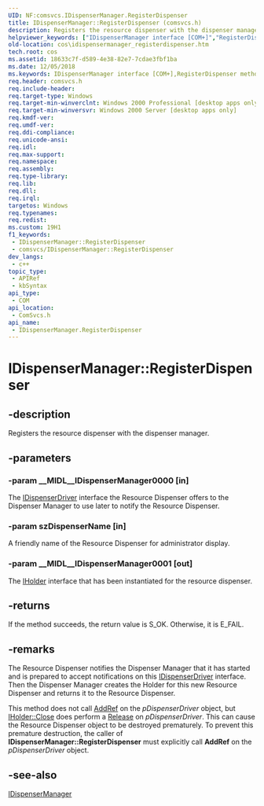 ```yaml
---
UID: NF:comsvcs.IDispenserManager.RegisterDispenser
title: IDispenserManager::RegisterDispenser (comsvcs.h)
description: Registers the resource dispenser with the dispenser manager.
helpviewer_keywords: ["IDispenserManager interface [COM+]","RegisterDispenser method","IDispenserManager.RegisterDispenser","IDispenserManager::RegisterDispenser","RegisterDispenser","RegisterDispenser method [COM+]","RegisterDispenser method [COM+]","IDispenserManager interface","_dtc_IDispenserManager_RegisterDispenser","comsvcs/IDispenserManager::RegisterDispenser","cos.idispensermanager_registerdispenser"]
old-location: cos\idispensermanager_registerdispenser.htm
tech.root: cos
ms.assetid: 18633c7f-d589-4e38-82e7-7cdae3fbf1ba
ms.date: 12/05/2018
ms.keywords: IDispenserManager interface [COM+],RegisterDispenser method, IDispenserManager.RegisterDispenser, IDispenserManager::RegisterDispenser, RegisterDispenser, RegisterDispenser method [COM+], RegisterDispenser method [COM+],IDispenserManager interface, _dtc_IDispenserManager_RegisterDispenser, comsvcs/IDispenserManager::RegisterDispenser, cos.idispensermanager_registerdispenser
req.header: comsvcs.h
req.include-header: 
req.target-type: Windows
req.target-min-winverclnt: Windows 2000 Professional [desktop apps only]
req.target-min-winversvr: Windows 2000 Server [desktop apps only]
req.kmdf-ver: 
req.umdf-ver: 
req.ddi-compliance: 
req.unicode-ansi: 
req.idl: 
req.max-support: 
req.namespace: 
req.assembly: 
req.type-library: 
req.lib: 
req.dll: 
req.irql: 
targetos: Windows
req.typenames: 
req.redist: 
ms.custom: 19H1
f1_keywords:
 - IDispenserManager::RegisterDispenser
 - comsvcs/IDispenserManager::RegisterDispenser
dev_langs:
 - c++
topic_type:
 - APIRef
 - kbSyntax
api_type:
 - COM
api_location:
 - ComSvcs.h
api_name:
 - IDispenserManager.RegisterDispenser
---
```


# IDispenserManager::RegisterDispenser


## -description

Registers the resource dispenser with the dispenser manager.

## -parameters

### -param __MIDL__IDispenserManager0000 [in]

The <a href="https://docs.microsoft.com/windows/desktop/api/comsvcs/nn-comsvcs-idispenserdriver">IDispenserDriver</a> interface the Resource Dispenser offers to the Dispenser Manager to use later to notify the Resource Dispenser.

### -param szDispenserName [in]

A friendly name of the Resource Dispenser for administrator display.

### -param __MIDL__IDispenserManager0001 [out]

The <a href="https://docs.microsoft.com/windows/desktop/api/comsvcs/nn-comsvcs-iholder">IHolder</a> interface that has been instantiated for the resource dispenser.

## -returns

If the method succeeds, the return value is S_OK. Otherwise, it is E_FAIL.

## -remarks

The Resource Dispenser notifies the Dispenser Manager that it has started and is prepared to accept notifications on this <a href="https://docs.microsoft.com/windows/desktop/api/comsvcs/nn-comsvcs-idispenserdriver">IDispenserDriver</a> interface. Then the Dispenser Manager creates the Holder for this new Resource Dispenser and returns it to the Resource Dispenser.



This method does not call <a href="https://docs.microsoft.com/windows/desktop/api/unknwn/nf-unknwn-iunknown-addref">AddRef</a> on the <i>pDispenserDriver</i> object, but <a href="https://docs.microsoft.com/windows/desktop/api/comsvcs/nf-comsvcs-iholder-close">IHolder::Close</a> does perform a <a href="https://docs.microsoft.com/windows/desktop/api/unknwn/nf-unknwn-iunknown-release">Release</a> on <i>pDispenserDriver</i>. This can cause the Resource Dispenser object to be destroyed prematurely. To prevent this premature destruction, the caller of <b>IDispenserManager::RegisterDispenser</b> must explicitly call <b>AddRef</b> on the <i>pDispenserDriver</i> object.

## -see-also

<a href="https://docs.microsoft.com/windows/desktop/api/comsvcs/nn-comsvcs-idispensermanager">IDispenserManager</a>

